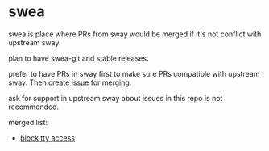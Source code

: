 # swea
swea is place where PRs from sway would be merged if it's not conflict with upstream sway.

plan to have swea-git and stable releases.

prefer to have PRs in sway first to make sure PRs compatible with upstream sway. Then create issue for merging.

ask for support in upstream sway about issues in this repo is not recommended.

merged list:
* [block tty access]


[block tty access]: https://github.com/swaywm/sway/pull/6375

